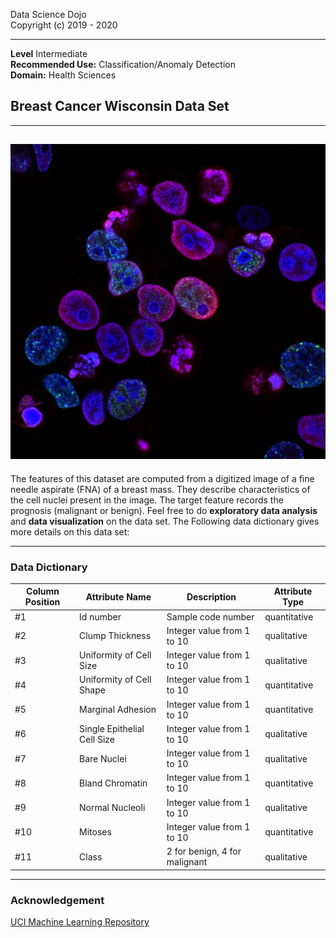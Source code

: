 Data Science Dojo <br/>
Copyright (c) 2019 - 2020

---

**Level** Intermediate <br/>
**Recommended Use:** Classification/Anomaly Detection<br/>
**Domain:** Health Sciences <br/>

## Breast Cancer Wisconsin Data Set


---
![](cancer.jpg)
---

The features of this dataset are computed from a digitized image of a fine needle aspirate (FNA) of a breast mass. 
They describe characteristics of the cell nuclei present in the image. 
The target feature records the prognosis (malignant or benign). 
Feel free to do **exploratory data analysis** and **data visualization** on the data set. The Following data dictionary gives more details on this data set:

---

### Data Dictionary

**Column Position** | **Attribute Name** 			|  **Description**                       | **Attribute Type**    
--------------------| ------------------------------|  --------------------------------------|------------------
     #1             |   Id number              		|  Sample code number                    | quantitative
     #2             |   Clump Thickness             |  Integer value from 1 to 10            | qualitative
     #3             |   Uniformity of Cell Size     |  Integer value from 1 to 10			 | qualitative           
     #4             |   Uniformity of Cell Shape    |  Integer value from 1 to 10            | quantitative    
     #5             |   Marginal Adhesion           |  Integer value from 1 to 10            | quantitative     
     #6             |   Single Epithelial Cell Size |  Integer value from 1 to 10            | qualitative
     #7             |   Bare Nuclei          		|  Integer value from 1 to 10            | qualitative
     #8             |   Bland Chromatin          	|  Integer value from 1 to 10            | quantitative
     #9             |   Normal Nucleoli            	|  Integer value from 1 to 10            | qualitative
     #10            |   Mitoses          			|  Integer value from 1 to 10            | quantitative
     #11            |   Class            			|  2 for benign, 4 for malignant         | qualitative

---

### Acknowledgement

[UCI Machine Learning Repository](https://archive.ics.uci.edu/ml/datasets/breast+cancer+wisconsin+(original)) 